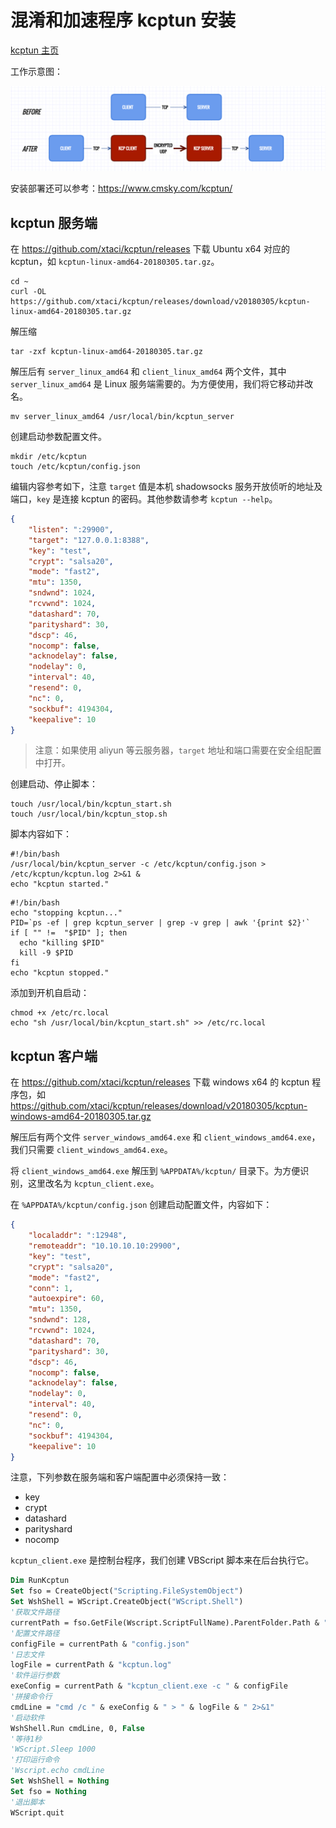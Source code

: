# 混淆和加速程序 kcptun 安装

[kcptun 主页](ttps://github.com/xtaci/kcptun)

工作示意图：

![kcptun](kcptun.png)

安装部署还可以参考：https://www.cmsky.com/kcptun/

## kcptun 服务端

在 https://github.com/xtaci/kcptun/releases 下载 Ubuntu x64 对应的 kcptun，如 `kcptun-linux-amd64-20180305.tar.gz`。

```shell
cd ~
curl -OL https://github.com/xtaci/kcptun/releases/download/v20180305/kcptun-linux-amd64-20180305.tar.gz
```

解压缩

```shell
tar -zxf kcptun-linux-amd64-20180305.tar.gz
```

解压后有 `server_linux_amd64` 和 `client_linux_amd64` 两个文件，其中 `server_linux_amd64` 是 Linux 服务端需要的。为方便使用，我们将它移动并改名。

```shell
mv server_linux_amd64 /usr/local/bin/kcptun_server
```

创建启动参数配置文件。

```shell
mkdir /etc/kcptun
touch /etc/kcptun/config.json
```

编辑内容参考如下，注意 `target` 值是本机 shadowsocks 服务开放侦听的地址及端口，`key` 是连接 kcptun 的密码。其他参数请参考 `kcptun --help`。

```json
{
    "listen": ":29900",
    "target": "127.0.0.1:8388",
    "key": "test",
    "crypt": "salsa20",
    "mode": "fast2",
    "mtu": 1350,
    "sndwnd": 1024,
    "rcvwnd": 1024,
    "datashard": 70,
    "parityshard": 30,
    "dscp": 46,
    "nocomp": false,
    "acknodelay": false,
    "nodelay": 0,
    "interval": 40,
    "resend": 0,
    "nc": 0,
    "sockbuf": 4194304,
    "keepalive": 10
}
```

> 注意：如果使用 aliyun 等云服务器，`target` 地址和端口需要在安全组配置中打开。

创建启动、停止脚本：

```shell
touch /usr/local/bin/kcptun_start.sh
touch /usr/local/bin/kcptun_stop.sh
```

脚本内容如下：

```shell
#!/bin/bash
/usr/local/bin/kcptun_server -c /etc/kcptun/config.json > /etc/kcptun/kcptun.log 2>&1 &
echo "kcptun started."
```

```shell
#!/bin/bash
echo "stopping kcptun..."
PID=`ps -ef | grep kcptun_server | grep -v grep | awk '{print $2}'`
if [ "" !=  "$PID" ]; then
  echo "killing $PID"
  kill -9 $PID
fi
echo "kcptun stopped."
```

添加到开机自启动：

```shell
chmod +x /etc/rc.local
echo "sh /usr/local/bin/kcptun_start.sh" >> /etc/rc.local
```

## kcptun 客户端

在 https://github.com/xtaci/kcptun/releases 下载 windows x64 的 kcptun 程序包，如 https://github.com/xtaci/kcptun/releases/download/v20180305/kcptun-windows-amd64-20180305.tar.gz

解压后有两个文件 `server_windows_amd64.exe` 和 `client_windows_amd64.exe`，我们只需要 `client_windows_amd64.exe`。

将 `client_windows_amd64.exe` 解压到 `%APPDATA%/kcptun/` 目录下。为方便识别，这里改名为 `kcptun_client.exe`。

在 `%APPDATA%/kcptun/config.json` 创建启动配置文件，内容如下：

```json
{
    "localaddr": ":12948",
    "remoteaddr": "10.10.10.10:29900",
    "key": "test",
    "crypt": "salsa20",
    "mode": "fast2",
    "conn": 1,
    "autoexpire": 60,
    "mtu": 1350,
    "sndwnd": 128,
    "rcvwnd": 1024,
    "datashard": 70,
    "parityshard": 30,
    "dscp": 46,
    "nocomp": false,
    "acknodelay": false,
    "nodelay": 0,
    "interval": 40,
    "resend": 0,
    "nc": 0,
    "sockbuf": 4194304,
    "keepalive": 10
}
```

注意，下列参数在服务端和客户端配置中必须保持一致：

+ key
+ crypt
+ datashard
+ parityshard
+ nocomp

`kcptun_client.exe` 是控制台程序，我们创建 VBScript 脚本来在后台执行它。

```vb
Dim RunKcptun
Set fso = CreateObject("Scripting.FileSystemObject")
Set WshShell = WScript.CreateObject("WScript.Shell")
'获取文件路径
currentPath = fso.GetFile(Wscript.ScriptFullName).ParentFolder.Path & "\"
'配置文件路径
configFile = currentPath & "config.json"
'日志文件
logFile = currentPath & "kcptun.log"
'软件运行参数
exeConfig = currentPath & "kcptun_client.exe -c " & configFile
'拼接命令行
cmdLine = "cmd /c " & exeConfig & " > " & logFile & " 2>&1"
'启动软件
WshShell.Run cmdLine, 0, False
'等待1秒
'WScript.Sleep 1000
'打印运行命令
'Wscript.echo cmdLine
Set WshShell = Nothing
Set fso = Nothing
'退出脚本
WScript.quit
```
